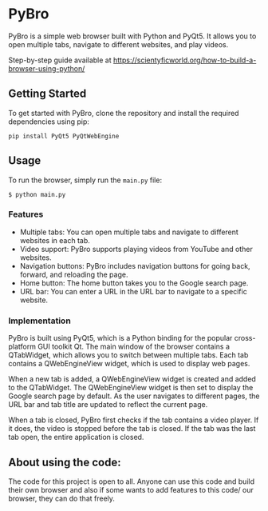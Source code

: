 # PyBro

PyBro is a simple web browser built with Python and PyQt5. It allows you to open multiple tabs, navigate to different websites, and play videos.

Step-by-step guide available at https://scientyficworld.org/how-to-build-a-browser-using-python/

## Getting Started

To get started with PyBro, clone the repository and install the required dependencies using pip:

`pip install PyQt5 PyQtWebEngine`

## Usage

To run the browser, simply run the `main.py` file:

`$ python main.py`


### Features

- Multiple tabs: You can open multiple tabs and navigate to different websites in each tab.
- Video support: PyBro supports playing videos from YouTube and other websites.
- Navigation buttons: PyBro includes navigation buttons for going back, forward, and reloading the page.
- Home button: The home button takes you to the Google search page.
- URL bar: You can enter a URL in the URL bar to navigate to a specific website.

### Implementation

PyBro is built using PyQt5, which is a Python binding for the popular cross-platform GUI toolkit Qt. The main window of the browser contains a QTabWidget, which allows you to switch between multiple tabs. Each tab contains a QWebEngineView widget, which is used to display web pages.

When a new tab is added, a QWebEngineView widget is created and added to the QTabWidget. The QWebEngineView widget is then set to display the Google search page by default. As the user navigates to different pages, the URL bar and tab title are updated to reflect the current page.

When a tab is closed, PyBro first checks if the tab contains a video player. If it does, the video is stopped before the tab is closed. If the tab was the last tab open, the entire application is closed.

## About using the code:

The code for this project is open to all. Anyone can use this code and build their own browser and also if some wants to add features to this code/ our browser, they can do that freely.
